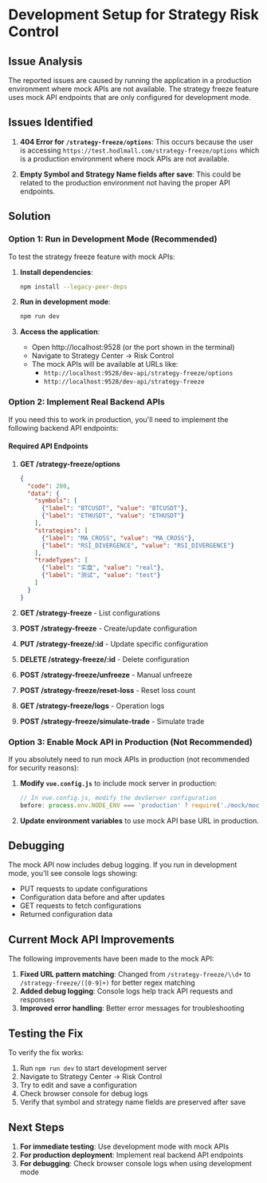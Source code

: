 # Development Setup for Strategy Risk Control

## Issue Analysis

The reported issues are caused by running the application in a production environment where mock APIs are not available. The strategy freeze feature uses mock API endpoints that are only configured for development mode.

## Issues Identified

1. **404 Error for `/strategy-freeze/options`**: This occurs because the user is accessing `https://test.hodlmall.com/strategy-freeze/options` which is a production environment where mock APIs are not available.

2. **Empty Symbol and Strategy Name fields after save**: This could be related to the production environment not having the proper API endpoints.

## Solution

### Option 1: Run in Development Mode (Recommended)

To test the strategy freeze feature with mock APIs:

1. **Install dependencies**:
   ```bash
   npm install --legacy-peer-deps
   ```

2. **Run in development mode**:
   ```bash
   npm run dev
   ```

3. **Access the application**:
   - Open http://localhost:9528 (or the port shown in the terminal)
   - Navigate to Strategy Center → Risk Control
   - The mock APIs will be available at URLs like:
     - `http://localhost:9528/dev-api/strategy-freeze/options`
     - `http://localhost:9528/dev-api/strategy-freeze`

### Option 2: Implement Real Backend APIs

If you need this to work in production, you'll need to implement the following backend API endpoints:

#### Required API Endpoints

1. **GET /strategy-freeze/options**
   ```json
   {
     "code": 200,
     "data": {
       "symbols": [
         {"label": "BTCUSDT", "value": "BTCUSDT"},
         {"label": "ETHUSDT", "value": "ETHUSDT"}
       ],
       "strategies": [
         {"label": "MA_CROSS", "value": "MA_CROSS"},
         {"label": "RSI_DIVERGENCE", "value": "RSI_DIVERGENCE"}
       ],
       "tradeTypes": [
         {"label": "实盘", "value": "real"},
         {"label": "测试", "value": "test"}
       ]
     }
   }
   ```

2. **GET /strategy-freeze** - List configurations
3. **POST /strategy-freeze** - Create/update configuration
4. **PUT /strategy-freeze/:id** - Update specific configuration
5. **DELETE /strategy-freeze/:id** - Delete configuration
6. **POST /strategy-freeze/unfreeze** - Manual unfreeze
7. **POST /strategy-freeze/reset-loss** - Reset loss count
8. **GET /strategy-freeze/logs** - Operation logs
9. **POST /strategy-freeze/simulate-trade** - Simulate trade

### Option 3: Enable Mock API in Production (Not Recommended)

If you absolutely need to run mock APIs in production (not recommended for security reasons):

1. **Modify `vue.config.js`** to include mock server in production:
   ```javascript
   // In vue.config.js, modify the devServer configuration
   before: process.env.NODE_ENV === 'production' ? require('./mock/mock-server.js') : require('./mock/mock-server.js')
   ```

2. **Update environment variables** to use mock API base URL in production.

## Debugging

The mock API now includes debug logging. If you run in development mode, you'll see console logs showing:
- PUT requests to update configurations
- Configuration data before and after updates
- GET requests to fetch configurations
- Returned configuration data

## Current Mock API Improvements

The following improvements have been made to the mock API:

1. **Fixed URL pattern matching**: Changed from `/strategy-freeze/\\d+` to `/strategy-freeze/([0-9]+)` for better regex matching
2. **Added debug logging**: Console logs help track API requests and responses
3. **Improved error handling**: Better error messages for troubleshooting

## Testing the Fix

To verify the fix works:

1. Run `npm run dev` to start development server
2. Navigate to Strategy Center → Risk Control
3. Try to edit and save a configuration
4. Check browser console for debug logs
5. Verify that symbol and strategy name fields are preserved after save

## Next Steps

1. **For immediate testing**: Use development mode with mock APIs
2. **For production deployment**: Implement real backend API endpoints
3. **For debugging**: Check browser console logs when using development mode